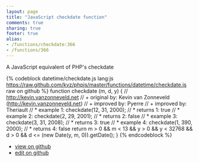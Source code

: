 ```yaml
---
layout: page
title: "JavaScript checkdate function"
comments: true
sharing: true
footer: true
alias:
- /functions/checkdate:366
- /functions/366
---
```

A JavaScript equivalent of PHP's checkdate

{% codeblock datetime/checkdate.js lang:js https://raw.github.com/kvz/phpjs/master/functions/datetime/checkdate.js raw on github %}
function checkdate (m, d, y) {
    // http://kevin.vanzonneveld.net
    // +   original by: Kevin van Zonneveld (http://kevin.vanzonneveld.net)
    // +   improved by: Pyerre
    // +   improved by: Theriault
    // *     example 1: checkdate(12, 31, 2000);
    // *     returns 1: true
    // *     example 2: checkdate(2, 29, 2001);
    // *     returns 2: false
    // *     example 3: checkdate(3, 31, 2008);
    // *     returns 3: true
    // *     example 4: checkdate(1, 390, 2000);
    // *     returns 4: false
    return m > 0 && m < 13 && y > 0 && y < 32768 && d > 0 && d <= (new Date(y, m, 0)).getDate();
}
{% endcodeblock %}

 - [view on github](https://github.com/kvz/phpjs/blob/master/functions/datetime/checkdate.js)
 - [edit on github](https://github.com/kvz/phpjs/edit/master/functions/datetime/checkdate.js)
